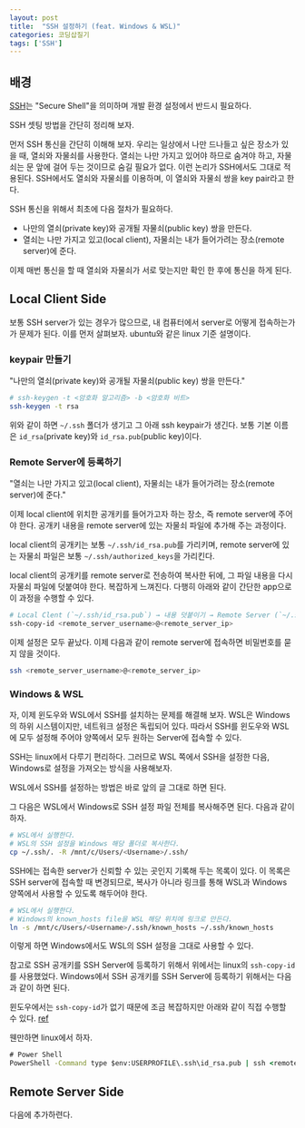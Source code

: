 ```yaml
---
layout: post
title:  "SSH 설정하기 (feat. Windows & WSL)"
categories: 코딩삽질기
tags: ['SSH']
---
```


## 배경

[SSH](https://en.wikipedia.org/wiki/Secure_Shell)는 "Secure Shell"을 의미하며 개발 환경 설정에서 반드시 필요하다.

SSH 셋팅 방법을 간단히 정리해 보자.

먼저 SSH 통신을 간단히 이해해 보자. 우리는 일상에서 나만 드나들고 싶은 장소가 있을 때, 열쇠와 자물쇠를 사용한다. 열쇠는 나만 가지고 있어야 하므로 숨겨야 하고, 자물쇠는 문 앞에 걸어 두는 것이므로 숨길 필요가 없다. 이런 논리가 SSH에서도 그대로 적용된다. SSH에서도 열쇠와 자물쇠를 이용하며, 이 열쇠와 자물쇠 쌍을 key pair라고 한다.  

SSH 통신을 위해서 최초에 다음 절차가 필요하다.

* 나만의 열쇠(private key)와 공개될 자물쇠(public key) 쌍을 만든다.
* 열쇠는 나만 가지고 있고(local client), 자물쇠는 내가 들어가려는 장소(remote server)에 준다.

이제 매번 통신을 할 때 열쇠와 자물쇠가 서로 맞는지만 확인 한 후에 통신을 하게 된다.

## Local Client Side

보통 SSH server가 있는 경우가 많으므로, 내 컴퓨터에서 server로 어떻게 접속하는가가 문제가 된다. 이를 먼저 살펴보자. ubuntu와 같은 linux 기준 설명이다.

### keypair 만들기

"나만의 열쇠(private key)와 공개될 자물쇠(public key) 쌍을 만든다."

```bash
# ssh-keygen -t <암호화 알고리즘> -b <암호화 비트>
ssh-keygen -t rsa
```

위와 같이 하면 `~/.ssh` 폴더가 생기고 그 아래 ssh keypair가 생긴다. 보통 기본 이름은 `id_rsa`(private key)와 `id_rsa.pub`(public key)이다.

### Remote Server에 등록하기

"열쇠는 나만 가지고 있고(local client), 자물쇠는 내가 들어가려는 장소(remote server)에 준다."

이제 local client에 위치한 공개키를 들어가고자 하는 장소, 즉 remote server에 주어야 한다. 공개키 내용을 remote server에 있는 자물쇠 파일에 추가해 주는 과정이다.

local client의 공개키는 보통 `~/.ssh/id_rsa.pub`를 가리키며, remote server에 있는 자물쇠 파일은 보통 `~/.ssh/authorized_keys`을 가리킨다.

local client의 공개키를 remote server로 전송하여 복사한 뒤에, 그 파일 내용을 다시 자물쇠 파일에 덧붙여야 한다. 복잡하게 느껴진다. 다행히 아래와 같이 간단한 app으로 이 과정을 수행할 수 있다.

```bash
# Local Clent (`~/.ssh/id_rsa.pub`) → 내용 덧붙이기 → Remote Server (`~/.ssh/authorized_keys`)
ssh-copy-id <remote_server_username>@<remote_server_ip>
```

이제 설정은 모두 끝났다. 이제 다음과 같이 remote server에 접속하면 비밀번호를 묻지 않을 것이다.

```bash
ssh <remote_server_username>@<remote_server_ip>
```

### Windows & WSL

자, 이제 윈도우와 WSL에서 SSH를 설치하는 문제를 해결해 보자. WSL은 Windows의 하위 시스템이지만, 네트워크 설정은 독립되어 있다. 따라서 SSH를 윈도우와 WSL에 모두 설정해 주어야 양쪽에서 모두 원하는 Server에 접속할 수 있다.

SSH는 linux에서 다루기 편리하다. 그러므로 WSL 쪽에서 SSH을 설정한 다음, Windows로 설정을 가져오는 방식을 사용해보자.

WSL에서 SSH를 설정하는 방법은 바로 앞의 글 그대로 하면 된다.

그 다음은 WSL에서 Windows로 SSH 설정 파일 전체를 복사해주면 된다. 다음과 같이 하자.

```bash
# WSL에서 실행한다. 
# WSL의 SSH 설정을 Windows 해당 폴더로 복사한다. 
cp ~/.ssh/. -R /mnt/c/Users/<Username>/.ssh/
```

SSH에는 접속한 server가 신뢰할 수 있는 곳인지 기록해 두는 목록이 있다. 이 목록은 SSH server에 접속할 때 변경되므로, 복사가 아니라 링크를 통해 WSL과 Windows 양쪽에서 사용할 수 있도록 해두어야 한다.

```bash
# WSL에서 실행한다. 
# Windows의 known_hosts file을 WSL 해당 위치에 링크로 만든다.
ln -s /mnt/c/Users/<Username>/.ssh/known_hosts ~/.ssh/known_hosts
```

이렇게 하면 Windows에서도 WSL의 SSH 설정을 그대로 사용할 수 있다.

참고로 SSH 공개키를 SSH Server에 등록하기 위해서 위에서는 linux의 `ssh-copy-id`를 사용했었다. Windows에서 SSH 공개키를 SSH Server에 등록하기 위해서는 다음과 같이 하면 된다.

윈도우에서는 `ssh-copy-id`가 없기 때문에 조금 복잡하지만 아래와 같이 직접 수행할 수 있다. [ref](https://rottk.tistory.com/entry/powerShell-ssh-copy-id-%EB%8C%80%EB%93%B1-%EB%AA%85%EB%A0%B9%EC%96%B4)

웬만하면 linux에서 하자.

```cmd
# Power Shell
PowerShell -Command type $env:USERPROFILE\.ssh\id_rsa.pub | ssh <remote_username>@<remote_server_ip> "cat >> .ssh/authorized_keys"
```

## Remote Server Side

다음에 추가하련다.
